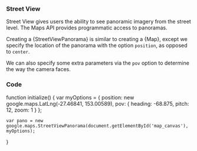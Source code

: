 ### Street View

Street View gives users the ability to see panoramic imagery from the street level. The Maps API provides programmatic access to panoramas.

Creating a {StreetViewPanorama} is similar to creating a {Map}, except we specify the location of the panorama with the option `position`, as opposed to `center`.

We can also specify some extra parameters via the `pov` option to determine the way the camera faces.

### Code
function initialize() {
    var myOptions = {
        position: new google.maps.LatLng(-27.46841, 153.00589),
        pov: {
            heading: -68.875,
            pitch: 12,
            zoom: 1
        }
    };

    var pano = new google.maps.StreetViewPanorama(document.getElementById('map_canvas'), myOptions);
}
